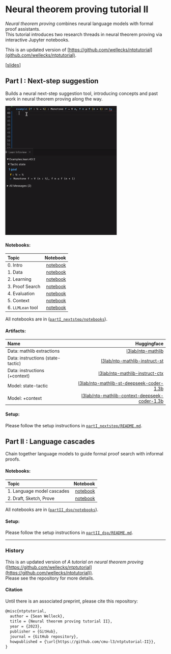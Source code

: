 # Neural theorem proving tutorial II

*Neural theorem proving* combines neural language models with formal proof assistants.\
This tutorial introduces two research threads in neural theorem proving via interactive Jupyter notebooks.

This is an updated version of [https://github.com/wellecks/ntptutorial](github.com/wellecks/ntptutorial).

[[slides](https://wellecks.com/data/welleck2024_ntptutorial.pdf)]

## Part I : Next-step suggestion

Builds a neural next-step suggestion tool, introducing concepts and past work in neural theorem proving along the way.

<img src="./partI_nextstep/notebooks/images/llmsuggest/llmstep_gif.gif" width="350"/>

#### Notebooks:
| Topic | Notebook | 
|:-----------------------|-------:|
| 0. Intro            | [notebook](./partI_nextstep/notebooks/I_nextstep_lean__part0_intro.ipynb) |
| 1. Data             | [notebook](./partI_nextstep/notebooks/I_nextstep_lean__part1_data.ipynb) |
| 2. Learning         | [notebook](./partI_nextstep/notebooks/I_nextstep_lean__part2_learn.ipynb) |
| 3. Proof Search     | [notebook](./partI_nextstep/notebooks/I_nextstep_lean__part3_proofsearch.ipynb) |
| 4. Evaluation       | [notebook](./partI_nextstep/notebooks/I_nextstep_lean__part4_evaluation.ipynb) |
| 5. Context | [notebook](./partI_nextstep/notebooks/I_nextstep_lean__part5_context.ipynb) |
| 6. `LLMLean` tool        | [notebook](./partI_nextstep/notebooks/I_nextstep_lean__part6_llmsuggest.ipynb) |

All notebooks are in ([`partI_nextstep/notebooks`](./partI_nextstep/notebooks)). 

#### Artifacts:
| Name | Huggingface | 
|:-----------------------|-------:|
| Data: mathlib extractions | [l3lab/ntp-mathlib](https://huggingface.co/datasets/l3lab/ntp-mathlib) |
| Data: instructions (state-tactic)  | [l3lab/ntp-mathlib-instruct-st](https://huggingface.co/datasets/l3lab/ntp-mathlib-instruct-st) |
| Data: instructions (+context)  | [l3lab/ntp-mathlib-instruct-ctx](https://huggingface.co/datasets/l3lab/ntp-mathlib-instruct-ctx) |
| Model: state-tactic     | [l3lab/ntp-mathlib-st-deepseek-coder-1.3b](https://huggingface.co/l3lab/ntp-mathlib-st-deepseek-coder-1.3b) |
| Model: +context     | [l3lab/ntp-mathlib-context-deepseek-coder-1.3b](https://huggingface.co/l3lab/ntp-mathlib-context-deepseek-coder-1.3b) |


#### Setup:
Please follow the setup instructions in [`partI_nextstep/README.md`](./partI_nextstep/README.md).

## Part II : Language cascades
Chain together language models to guide formal proof search with informal proofs.


#### Notebooks:
| Topic | Notebook | 
|:-----------------------|-------:|
| 1. Language model cascades | [notebook](./partII_dsp/notebooks/II_dsp__part1_intro.ipynb) |
| 2. Draft, Sketch, Prove | [notebook](./partII_dsp/notebooks/II_dsp__part2_dsp.ipynb) |

All notebooks are in ([`partII_dsp/notebooks`](./partII_dsp/notebooks)).

#### Setup:
Please follow the setup instructions in [`partII_dsp/README.md`](./partII_dsp/README.md).


-------
### History

This is an updated version of *A tutorial on neural theorem proving* ([https://github.com/wellecks/ntptutorial](https://github.com/wellecks/ntptutorial)). \
Please see the repository for more details.

#### Citation

Until there is an associated preprint, please cite this repository:
```
@misc{ntptutorial,
  author = {Sean Welleck},
  title = {Neural theorem proving tutorial II},
  year = {2023},
  publisher = {GitHub},
  journal = {GitHub repository},
  howpublished = {\url{https://github.com/cmu-l3/ntptutorial-II}},
}
```
